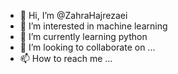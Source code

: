 - 👋 Hi, I’m @ZahraHajrezaei
- 👀 I’m interested in machine learning
- 🌱 I’m currently learning python
- 💞️ I’m looking to collaborate on ...
- 📫 How to reach me ...

<!---
ZahraHajrezaei/ZahraHajrezaei is a ✨ special ✨ repository because its `README.md` (this file) appears on your GitHub profile.
You can click the Preview link to take a look at your changes.
--->
